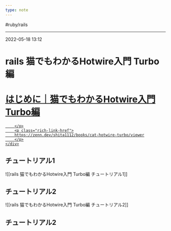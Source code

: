 ```yaml
---
type: note
---
```


#ruby/rails 

---
2022-05-18  13:12

# rails 猫でもわかるHotwire入門 Turbo編


<div class="rich-link-card-container"><a class="rich-link-card" href="https://zenn.dev/shita1112/books/cat-hotwire-turbo/viewer" target="_blank">
	<div class="rich-link-image-container">
		<div class="rich-link-image" style="background-image: url('https://res.cloudinary.com/zenn/image/upload/s--uZ1a_Jap--/g_center%2Ch_280%2Cl_fetch:aHR0cHM6Ly9zdG9yYWdlLmdvb2dsZWFwaXMuY29tL3plbm4tdXNlci11cGxvYWQvYm9va19jb3Zlci9kNmVlN2Y4YWEzLnBuZw==%2Cw_200/v1627283836/default/og-base-book_yz4z02.jpg')">
	</div>
	</div>
	<div class="rich-link-card-text">
		<h1 class="rich-link-card-title">はじめに｜猫でもわかるHotwire入門 Turbo編</h1>
		<p class="rich-link-card-description">
		
		</p>
		<p class="rich-link-href">
		https://zenn.dev/shita1112/books/cat-hotwire-turbo/viewer
		</p>
	</div>
</a></div>

## チュートリアル1

![[rails 猫でもわかるHotwire入門 Turbo編 チュートリアル1]]

## チュートリアル2
![[rails 猫でもわかるHotwire入門 Turbo編 チュートリアル2]]


## チュートリアル2


